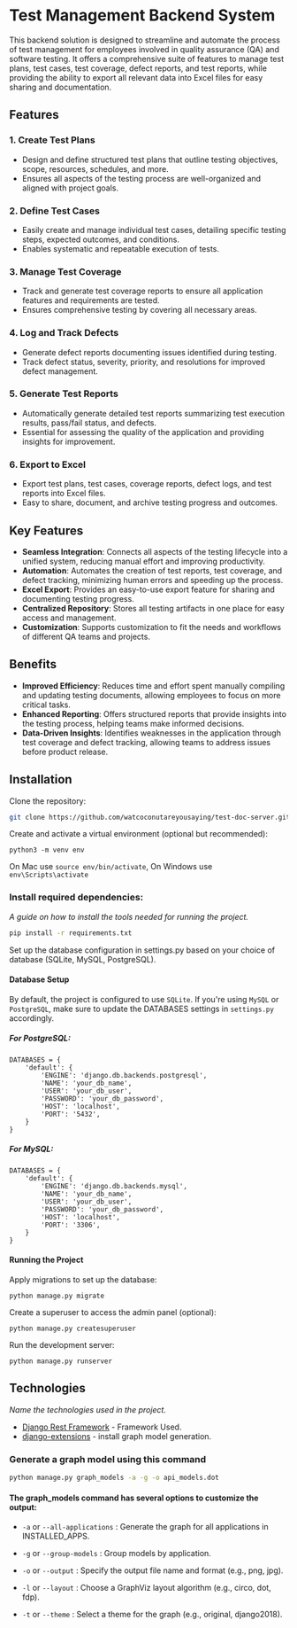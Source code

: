 # Test Management Backend System

This backend solution is designed to streamline and automate the process of test management for employees involved in quality assurance (QA) and software testing. It offers a comprehensive suite of features to manage test plans, test cases, test coverage, defect reports, and test reports, while providing the ability to export all relevant data into Excel files for easy sharing and documentation.

## Features

### 1. **Create Test Plans**

- Design and define structured test plans that outline testing objectives, scope, resources, schedules, and more.
- Ensures all aspects of the testing process are well-organized and aligned with project goals.

### 2. **Define Test Cases**

- Easily create and manage individual test cases, detailing specific testing steps, expected outcomes, and conditions.
- Enables systematic and repeatable execution of tests.

### 3. **Manage Test Coverage**

- Track and generate test coverage reports to ensure all application features and requirements are tested.
- Ensures comprehensive testing by covering all necessary areas.

### 4. **Log and Track Defects**

- Generate defect reports documenting issues identified during testing.
- Track defect status, severity, priority, and resolutions for improved defect management.

### 5. **Generate Test Reports**

- Automatically generate detailed test reports summarizing test execution results, pass/fail status, and defects.
- Essential for assessing the quality of the application and providing insights for improvement.

### 6. **Export to Excel**

- Export test plans, test cases, coverage reports, defect logs, and test reports into Excel files.
- Easy to share, document, and archive testing progress and outcomes.

## Key Features

- **Seamless Integration**: Connects all aspects of the testing lifecycle into a unified system, reducing manual effort and improving productivity.
- **Automation**: Automates the creation of test reports, test coverage, and defect tracking, minimizing human errors and speeding up the process.
- **Excel Export**: Provides an easy-to-use export feature for sharing and documenting testing progress.
- **Centralized Repository**: Stores all testing artifacts in one place for easy access and management.
- **Customization**: Supports customization to fit the needs and workflows of different QA teams and projects.

## Benefits

- **Improved Efficiency**: Reduces time and effort spent manually compiling and updating testing documents, allowing employees to focus on more critical tasks.
- **Enhanced Reporting**: Offers structured reports that provide insights into the testing process, helping teams make informed decisions.
- **Data-Driven Insights**: Identifies weaknesses in the application through test coverage and defect tracking, allowing teams to address issues before product release.

## Installation

Clone the repository:

```bash
git clone https://github.com/watcoconutareyousaying/test-doc-server.git
```

Create and activate a virtual environment (optional but recommended):

```
python3 -m venv env
```

On Mac use `source env/bin/activate`, On Windows use `env\Scripts\activate`

### Install required dependencies:

_A guide on how to install the tools needed for running the project._

```bash
pip install -r requirements.txt
```

Set up the database configuration in settings.py based on your choice of database (SQLite, MySQL, PostgreSQL).

#### Database Setup

By default, the project is configured to use `SQLite`. If you're using `MySQL` or `PostgreSQL`, make sure to update the DATABASES settings in `settings.py` accordingly.

##### For PostgreSQL:

```
DATABASES = {
    'default': {
        'ENGINE': 'django.db.backends.postgresql',
        'NAME': 'your_db_name',
        'USER': 'your_db_user',
        'PASSWORD': 'your_db_password',
        'HOST': 'localhost',
        'PORT': '5432',
    }
}
```

##### For MySQL:

```
DATABASES = {
    'default': {
        'ENGINE': 'django.db.backends.mysql',
        'NAME': 'your_db_name',
        'USER': 'your_db_user',
        'PASSWORD': 'your_db_password',
        'HOST': 'localhost',
        'PORT': '3306',
    }
}
```

#### Running the Project

Apply migrations to set up the database:

```
python manage.py migrate
```

Create a superuser to access the admin panel (optional):

```
python manage.py createsuperuser
```

Run the development server:

```
python manage.py runserver
```

## Technologies

_Name the technologies used in the project._

- [Django Rest Framework](https://www.django-rest-framework.org/) - Framework Used.
- [django-extensions](https://django-extensions.readthedocs.io/en/latest/installation_instructions.html) - install graph model generation.

### Generate a graph model using this command

```bash
python manage.py graph_models -a -g -o api_models.dot
```

#### The graph_models command has several options to customize the output:

- `-a` or `--all-applications` : Generate the graph for all applications in INSTALLED_APPS.

- `-g` or `--group-models` : Group models by application.

- `-o` or `--output` : Specify the output file name and format (e.g., png, jpg).

- `-l` or `--layout` : Choose a GraphViz layout algorithm (e.g., circo, dot, fdp).

- `-t` or `--theme` : Select a theme for the graph (e.g., original, django2018).
